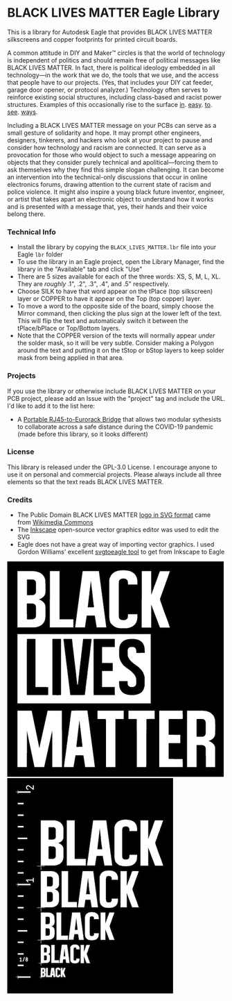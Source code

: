 # BLACK LIVES MATTER Eagle Library

This is a library for Autodesk Eagle that provides BLACK LIVES MATTER silkscreens and copper footprints for printed circuit boards.

A common attitude in DIY and Maker™ circles is that the world of technology is independent of politics and should remain free of political messages like BLACK LIVES MATTER. In fact, there is political ideology embedded in all technology—in the work that we do, the tools that we use, and the access that people have to our projects. (Yes, that includes your DIY cat feeder, garage door opener, or protocol analyzer.) Technology often serves to reinforce existing social structures, including class-based and racist power structures. Examples of this occasionally rise to the surface [in](https://petapixel.com/2015/09/19/heres-a-look-at-how-color-film-was-originally-biased-toward-white-people/). [easy](https://www.theatlantic.com/technology/archive/2009/12/are-hewlett-packard-webcams-racist/341579/). [to](https://www.technologyreview.com/2020/06/03/1002589/technology-perpetuates-racism-by-design-simulmatics-charlton-mcilwain/). [see](https://www.aclu.org/news/privacy-technology/how-is-face-recognition-surveillance-technology-racist/). [ways](https://medium.com/@CoalitionForCriticalTechnology/abolish-the-techtoprisonpipeline-9b5b14366b16).

Including a BLACK LIVES MATTER message on your PCBs can serve as a small gesture of solidarity and hope. It may prompt other engineers, designers, tinkerers, and hackers who look at your project to pause and consider how technology and racism are connected. It can serve as a provocation for those who would object to such a message appearing on objects that they consider purely technical and apolitical—forcing them to ask themselves why they find this simple slogan challenging. It can become an intervention into the technical-only discussions that occur in online electronics forums, drawing attention to the current state of racism and police violence. It might also inspire a young black future inventor, engineer, or artist that takes apart an electronic object to understand how it works and is presented with a message that, yes, their hands and their voice belong there.

### Technical Info

* Install the library by copying the `BLACK_LIVES_MATTER.lbr` file into your Eagle `lbr` folder
* To use the library in an Eagle project, open the Library Manager, find the library in the "Available" tab and click "Use"
* There are 5 sizes available for each of the three words: XS, S, M, L, XL. They are *roughly* .1", .2", .3", .4", and .5" respectively.
* Choose SILK to have that word appear on the tPlace (top silkscreen) layer or COPPER to have it appear on the Top (top copper) layer.
* To move a word to the opposite side of the board, simply choose the Mirror command, then clicking the plus sign at the lower left of the text. This will flip the text and automaticaly switch it between the tPlace/bPlace or Top/Bottom layers.
* Note that the COPPER version of the texts will normally appear *under* the solder mask, so it will be very subtle. Consider making a Polygon around the text and putting it on the tStop or bStop layers to keep solder mask from being applied in that area.

### Projects

If you use the library or otherwise include BLACK LIVES MATTER on your PCB project, please add an Issue with the "project" tag and include the URL. I'd like to add it to the list here:

* A [Portable RJ45-to-Eurorack Bridge](https://github.com/rahji/rj45eurorackbridge) that allows two modular sythesists to collaborate across a safe distance during the COVID-19 pandemic (made before this library, so it looks different)

### License

This library is released under the GPL-3.0 License. I encourage anyone to use it on personal and commercial projects. Please always include all three elements so that the text reads BLACK LIVES MATTER. 

### Credits

* The Public Domain BLACK LIVES MATTER [logo in SVG format](https://upload.wikimedia.org/wikipedia/commons/5/5d/Black_Lives_Matter_logo.svg) came from [Wikimedia Commons](https://commons.wikimedia.org/wiki/File:Black_Lives_Matter_logo.svg)
* The [Inkscape](https://inkscape.org/) open-source vector graphics editor was used to edit the SVG
* Eagle does not have a great way of importing vector graphics. I used Gordon Williams' excellent [svgtoeagle tool](https://gfwilliams.github.io/svgtoeagle/) to get from Inkscape to Eagle 

![BLACK LIVES MATTER](images/sample.png) ![A ruler beside the various sizes available in the library](images/sizes_sample.png)

